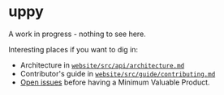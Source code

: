 # uppy

A work in progress - nothing to see here.

Interesting places if you want to dig in:

 - Architecture in [`website/src/api/architecture.md`](website/src/api/architecture.md)
 - Contributor's guide in [`website/src/guide/contributing.md`](website/src/guide/contributing.md)
 - [Open issues](https://github.com/transloadit/uppy/milestones/Minimum%20Viable%20Product) before having a Minimum Valuable Product. 
